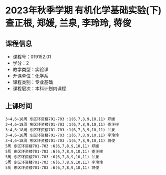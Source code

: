 # 2023年秋季学期 有机化学基础实验(下) 查正根, 郑媛, 兰泉, 李玲玲, 蒋俊






## 课程信息

- 课程号：019152.01
- 学分：2
- 教学类型：实验课
- 开课单位：化学系
- 课程类别：专业基础
- 课程层次：本科计划内课程

## 上课时间

```
3~4,6~18周 东区环资楼701-703 :1(6,7,8,9,10,11) 郑媛
3~4,6~18周 东区环资楼701-703 :1(6,7,8,9,10,11) 查正根
3~4,6~18周 东区环资楼701-703 :1(6,7,8,9,10,11) 兰泉
3~4,6~18周 东区环资楼701-703 :1(6,7,8,9,10,11) 李玲玲
3~4,6~18周 东区环资楼701-703 :1(6,7,8,9,10,11) 蒋俊
5周 东区环资楼701-703 :6(6,7,8,9,10,11) 郑媛
5周 东区环资楼701-703 :6(6,7,8,9,10,11) 查正根
5周 东区环资楼701-703 :6(6,7,8,9,10,11) 兰泉
5周 东区环资楼701-703 :6(6,7,8,9,10,11) 李玲玲
5周 东区环资楼701-703 :6(6,7,8,9,10,11) 蒋俊
```

